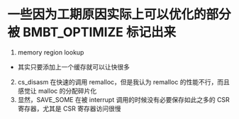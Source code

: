 # 一些因为工期原因实际上可以优化的部分被 BMBT_OPTIMIZE 标记出来
1. memory region lookup
  - 其实只要添加上一个缓存就可以让快很多
2. cs_disasm 在快速的调用 remalloc，但是我认为 remalloc 的性能不行，而且感觉让 malloc 的分配碎片化
3. 显然，SAVE_SOME 在被 interrupt 调用的时候没有必要保存如此之多的 CSR 寄存器，尤其是 CSR 寄存器访问很慢
